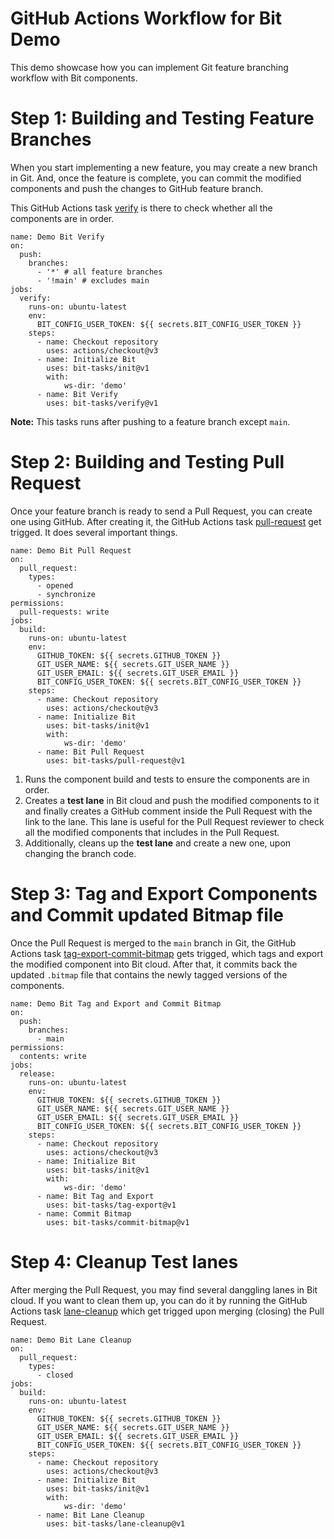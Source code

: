 # GitHub Actions Workflow for Bit Demo
This demo showcase how you can implement Git feature branching workflow with Bit components.

# Step 1: Building and Testing Feature Branches
When you start implementing a new feature, you may create a new branch in Git. And, once the feature is complete, you can commit the modified components and push the changes to GitHub feature branch.

This GitHub Actions task [verify](/.github/workflows/1-verify.yml) is there to check whether all the components are in order.

```
name: Demo Bit Verify
on:
  push:
    branches:
      - '*' # all feature branches
      - '!main' # excludes main
jobs:
  verify:
    runs-on: ubuntu-latest
    env:
      BIT_CONFIG_USER_TOKEN: ${{ secrets.BIT_CONFIG_USER_TOKEN }}
    steps:
      - name: Checkout repository
        uses: actions/checkout@v3
      - name: Initialize Bit
        uses: bit-tasks/init@v1
        with:
            ws-dir: 'demo'
      - name: Bit Verify
        uses: bit-tasks/verify@v1
```

**Note:** This tasks runs after pushing to a feature branch except `main`.

# Step 2: Building and Testing Pull Request
Once your feature branch is ready to send a Pull Request, you can create one using GitHub. After creating it, the GitHub Actions task [pull-request](/.github/workflows/2-pull-request.yml) get trigged. It does several important things.

```
name: Demo Bit Pull Request
on:
  pull_request:
    types:
      - opened
      - synchronize
permissions:
  pull-requests: write
jobs:
  build:
    runs-on: ubuntu-latest
    env:
      GITHUB_TOKEN: ${{ secrets.GITHUB_TOKEN }}
      GIT_USER_NAME: ${{ secrets.GIT_USER_NAME }}
      GIT_USER_EMAIL: ${{ secrets.GIT_USER_EMAIL }}
      BIT_CONFIG_USER_TOKEN: ${{ secrets.BIT_CONFIG_USER_TOKEN }}
    steps:
      - name: Checkout repository
        uses: actions/checkout@v3
      - name: Initialize Bit
        uses: bit-tasks/init@v1 
        with:
            ws-dir: 'demo'
      - name: Bit Pull Request
        uses: bit-tasks/pull-request@v1
```

1. Runs the component build and tests to ensure the components are in order.
2. Creates a **test lane** in Bit cloud and push the modified components to it and finally creates a GitHub comment inside the Pull Request with the link to the lane. This lane is useful for the Pull Request reviewer to check all the modified components that includes in the Pull Request.
3. Additionally, cleans up the **test lane** and create a new one, upon changing the branch code.


# Step 3: Tag and Export Components and Commit updated Bitmap file
Once the Pull Request is merged to the `main` branch in Git, the GitHub Actions task [tag-export-commit-bitmap](/.github/workflows/3-tag-export-commit-bitmap.yml) gets trigged, which tags and export the modified component into Bit cloud. After that, it commits back the updated `.bitmap` file that contains the newly tagged versions of the components.

```
name: Demo Bit Tag and Export and Commit Bitmap
on:
  push:
    branches:
      - main
permissions:
  contents: write
jobs:
  release:
    runs-on: ubuntu-latest
    env:
      GITHUB_TOKEN: ${{ secrets.GITHUB_TOKEN }}
      GIT_USER_NAME: ${{ secrets.GIT_USER_NAME }}
      GIT_USER_EMAIL: ${{ secrets.GIT_USER_EMAIL }}
      BIT_CONFIG_USER_TOKEN: ${{ secrets.BIT_CONFIG_USER_TOKEN }}
    steps:
      - name: Checkout repository
        uses: actions/checkout@v3
      - name: Initialize Bit
        uses: bit-tasks/init@v1
        with:
            ws-dir: 'demo'
      - name: Bit Tag and Export
        uses: bit-tasks/tag-export@v1
      - name: Commit Bitmap
        uses: bit-tasks/commit-bitmap@v1
```

# Step 4: Cleanup Test lanes
After merging the Pull Request, you may find several danggling lanes in Bit cloud. If you want to clean them up, you can do it by running the GitHub Actions task [lane-cleanup](/.github/workflows/4-lane-cleanup.yml) which get trigged upon merging (closing) the Pull Request.

```
name: Demo Bit Lane Cleanup
on:
  pull_request:
    types:
      - closed
jobs:
  build:
    runs-on: ubuntu-latest
    env:
      GITHUB_TOKEN: ${{ secrets.GITHUB_TOKEN }}
      GIT_USER_NAME: ${{ secrets.GIT_USER_NAME }}
      GIT_USER_EMAIL: ${{ secrets.GIT_USER_EMAIL }}
      BIT_CONFIG_USER_TOKEN: ${{ secrets.BIT_CONFIG_USER_TOKEN }}
    steps:
      - name: Checkout repository
        uses: actions/checkout@v3
      - name: Initialize Bit
        uses: bit-tasks/init@v1
        with:
            ws-dir: 'demo'
      - name: Bit Lane Cleanup
        uses: bit-tasks/lane-cleanup@v1
```